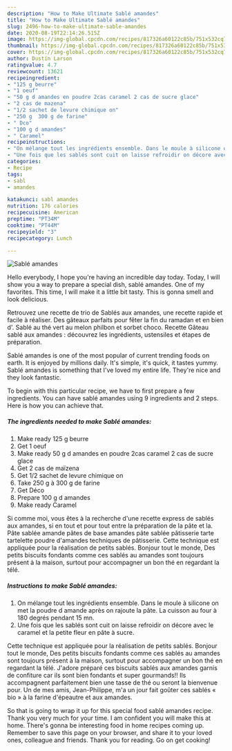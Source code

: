 ```yaml
---
description: "How to Make Ultimate Sablé amandes"
title: "How to Make Ultimate Sablé amandes"
slug: 2496-how-to-make-ultimate-sable-amandes
date: 2020-08-19T22:14:26.515Z
image: https://img-global.cpcdn.com/recipes/817326a60122c85b/751x532cq70/sable-amandes-photo-principale-de-la-recette.jpg
thumbnail: https://img-global.cpcdn.com/recipes/817326a60122c85b/751x532cq70/sable-amandes-photo-principale-de-la-recette.jpg
cover: https://img-global.cpcdn.com/recipes/817326a60122c85b/751x532cq70/sable-amandes-photo-principale-de-la-recette.jpg
author: Dustin Larson
ratingvalue: 4.7
reviewcount: 13621
recipeingredient:
- "125 g beurre"
- "1 oeuf"
- "50 g d amandes en poudre 2cas caramel 2 cas de sucre glace"
- "2 cas de mazena"
- "1/2 sachet de levure chimique on"
- "250 g  300 g de farine"
- " Dco"
- "100 g d amandes"
- " Caramel"
recipeinstructions:
- "On mélange tout les ingrédients ensemble. Dans le moule à silicone on met la poudre d amande après on rajoute la pâte. La cuisson au four à 180 degrés pendant 15 mn."
- "Une fois que les sablés sont cuit on laisse refroidir on décore avec le caramel et la petite fleur en pâte à sucre."
categories:
- Recipe
tags:
- sabl
- amandes

katakunci: sabl amandes 
nutrition: 176 calories
recipecuisine: American
preptime: "PT34M"
cooktime: "PT44M"
recipeyield: "3"
recipecategory: Lunch

---
```



![Sablé amandes](https://img-global.cpcdn.com/recipes/817326a60122c85b/751x532cq70/sable-amandes-photo-principale-de-la-recette.jpg)

Hello everybody, I hope you're having an incredible day today. Today, I will show you a way to prepare a special dish, sablé amandes. One of my favorites. This time, I will make it a little bit tasty. This is gonna smell and look delicious.

Retrouvez une recette de trio de Sablés aux amandes, une recette rapide et facile à réaliser. Des gâteaux parfaits pour fêter la fin du ramadan et en bien d&#39;. Sablé au thé vert au melon philbon et sorbet choco. Recette Gâteau sablé aux amandes : découvrez les ingrédients, ustensiles et étapes de préparation.

Sablé amandes is one of the most popular of current trending foods on earth. It is enjoyed by millions daily. It's simple, it's quick, it tastes yummy. Sablé amandes is something that I've loved my entire life. They're nice and they look fantastic.


To begin with this particular recipe, we have to first prepare a few ingredients. You can have sablé amandes using 9 ingredients and 2 steps. Here is how you can achieve that.

<!--inarticleads1-->

##### The ingredients needed to make Sablé amandes:

1. Make ready 125 g beurre
1. Get 1 oeuf
1. Make ready 50 g d amandes en poudre 2cas caramel 2 cas de sucre glace
1. Get 2 cas de maïzena
1. Get 1/2 sachet de levure chimique on
1. Take 250 g à 300 g de farine
1. Get  Déco
1. Prepare 100 g d amandes
1. Make ready  Caramel


Si comme moi, vous êtes à la recherche d&#39;une recette express de sablés aux amandes, si en tout et pour tout entre la préparation de la pâte et la. Pâte sablée amande pâtes de base amandes pâte sablée pâtisserie tarte tartelette poudre d&#39;amandes techniques de pâtisserie. Cette technique est appliquée pour la réalisation de petits sablés. Bonjour tout le monde, Des petits biscuits fondants comme ces sablés au amandes sont toujours présent à la maison, surtout pour accompagner un bon thé en regardant la télé. 

<!--inarticleads2-->

##### Instructions to make Sablé amandes:

1. On mélange tout les ingrédients ensemble. Dans le moule à silicone on met la poudre d amande après on rajoute la pâte. La cuisson au four à 180 degrés pendant 15 mn.
1. Une fois que les sablés sont cuit on laisse refroidir on décore avec le caramel et la petite fleur en pâte à sucre.


Cette technique est appliquée pour la réalisation de petits sablés. Bonjour tout le monde, Des petits biscuits fondants comme ces sablés au amandes sont toujours présent à la maison, surtout pour accompagner un bon thé en regardant la télé. J&#39;adore préparé ces biscuits sablés aux amandes garnis de confiture car ils sont bien fondants et super gourmands!! Ils accompagnent parfaitement bien une tasse de thé ou seront la bienvenue pour. Un de mes amis, Jean-Philippe, m&#39;a un jour fait goûter ces sablés « bio » à la farine d&#39;épeautre et aux amandes. 

So that is going to wrap it up for this special food sablé amandes recipe. Thank you very much for your time. I am confident you will make this at home. There's gonna be interesting food in home recipes coming up. Remember to save this page on your browser, and share it to your loved ones, colleague and friends. Thank you for reading. Go on get cooking!
